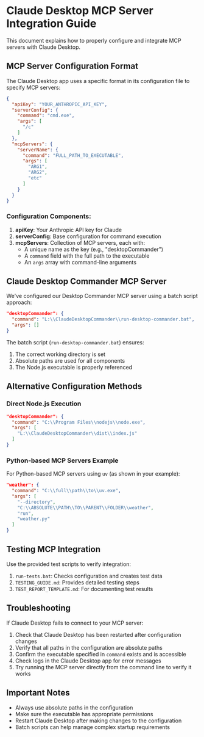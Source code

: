 # Claude Desktop MCP Server Integration Guide

This document explains how to properly configure and integrate MCP servers with Claude Desktop.

## MCP Server Configuration Format

The Claude Desktop app uses a specific format in its configuration file to specify MCP servers:

```json
{
  "apiKey": "YOUR_ANTHROPIC_API_KEY",
  "serverConfig": {
    "command": "cmd.exe",
    "args": [
      "/c"
    ]
  },
  "mcpServers": {
    "serverName": {
      "command": "FULL_PATH_TO_EXECUTABLE",
      "args": [
        "ARG1",
        "ARG2",
        "etc"
      ]
    }
  }
}
```

### Configuration Components:

1. **apiKey**: Your Anthropic API key for Claude
2. **serverConfig**: Base configuration for command execution
3. **mcpServers**: Collection of MCP servers, each with:
   - A unique name as the key (e.g., "desktopCommander")
   - A `command` field with the full path to the executable
   - An `args` array with command-line arguments

## Claude Desktop Commander MCP Server

We've configured our Desktop Commander MCP server using a batch script approach:

```json
"desktopCommander": {
  "command": "L:\\ClaudeDesktopCommander\\run-desktop-commander.bat",
  "args": []
}
```

The batch script (`run-desktop-commander.bat`) ensures:
1. The correct working directory is set
2. Absolute paths are used for all components
3. The Node.js executable is properly referenced

## Alternative Configuration Methods

### Direct Node.js Execution

```json
"desktopCommander": {
  "command": "C:\\Program Files\\nodejs\\node.exe",
  "args": [
    "L:\\ClaudeDesktopCommander\\dist\\index.js"
  ]
}
```

### Python-based MCP Servers Example

For Python-based MCP servers using `uv` (as shown in your example):

```json
"weather": {
  "command": "C:\\full\\path\\to\\uv.exe",
  "args": [
    "--directory",
    "C:\\ABSOLUTE\\PATH\\TO\\PARENT\\FOLDER\\weather",
    "run",
    "weather.py"
  ]
}
```

## Testing MCP Integration

Use the provided test scripts to verify integration:

1. `run-tests.bat`: Checks configuration and creates test data
2. `TESTING_GUIDE.md`: Provides detailed testing steps
3. `TEST_REPORT_TEMPLATE.md`: For documenting test results

## Troubleshooting

If Claude Desktop fails to connect to your MCP server:

1. Check that Claude Desktop has been restarted after configuration changes
2. Verify that all paths in the configuration are absolute paths
3. Confirm the executable specified in `command` exists and is accessible
4. Check logs in the Claude Desktop app for error messages
5. Try running the MCP server directly from the command line to verify it works

## Important Notes

- Always use absolute paths in the configuration
- Make sure the executable has appropriate permissions
- Restart Claude Desktop after making changes to the configuration
- Batch scripts can help manage complex startup requirements
